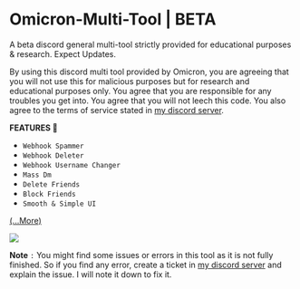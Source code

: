# Omicron-Multi-Tool | BETA
A beta discord general multi-tool strictly provided for educational purposes &amp; research. Expect Updates.

By using this discord multi tool provided by Omicron, you are agreeing that you will not use this for malicious purposes but for research and educational purposes only. You agree that you are responsible for any troubles you get into. You agree that you will not leech this code. You also agree to the terms of service stated in [my discord server](https://discord.gg/FBefuS5KR9).

**__FEATURES 💎__**
- `Webhook Spammer`
- `Webhook Deleter`
- `Webhook Username Changer`
- `Mass Dm`
- `Delete Friends`
- `Block Friends`
- `Smooth & Simple UI`
 
[(...More)](https://discord.gg/rDjKpzvRCH)

<img src="https://media.discordapp.net/attachments/1348009195357737022/1353270803931598849/image.png?ex=67e10b26&is=67dfb9a6&hm=4fbbd08957bb7c81dbd78afd503c541a1c6cacfbbc52a9aca52cae6596d354ff&=&format=webp&quality=lossless">

**Note** `:` You might find some issues or errors in this tool as it is not fully finished. So if you find any error, create a ticket in [my discord server](https://discord.gg/rDjKpzvRCH) and explain the issue. I will note it down to fix it.
